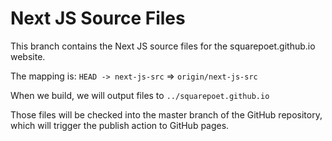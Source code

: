 # Next JS Source Files
This branch contains the Next JS source files for the squarepoet.github.io website.

The mapping is: `HEAD -> next-js-src` => `origin/next-js-src`

When we build, we will output files to `../squarepoet.github.io`

Those files will be checked into the master branch of the GitHub repository, which will trigger the publish action to GitHub pages.
